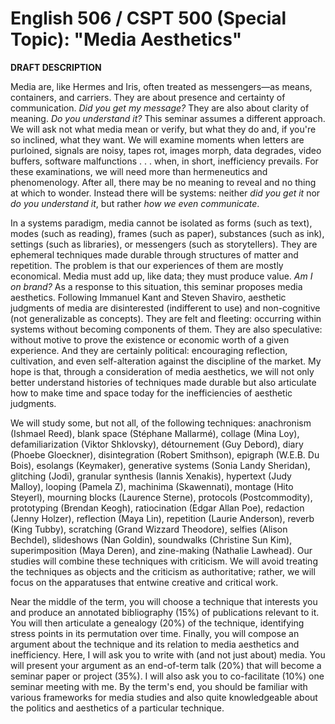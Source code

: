 # English 506 / CSPT 500 (Special Topic): "Media Aesthetics"

**DRAFT DESCRIPTION** 

Media are, like Hermes and Iris, often treated as messengers—as means, containers, and carriers. They are about presence and certainty of communication. *Did you get my message?* They are also about clarity of meaning. *Do you understand it?* This seminar assumes a different approach. We will ask not what media mean or verify, but what they do and, if you're so inclined, what they want. We will examine moments when letters are purloined, signals are noisy, tapes rot, images morph, data degrades, video buffers, software malfunctions . . . when, in short, inefficiency prevails. For these examinations, we will need more than hermeneutics and phenomenology. After all, there may be no meaning to reveal and no thing at which to wonder. Instead there will be systems: neither *did you get it* nor *do you understand it*, but rather *how we even communicate*. 

In a systems paradigm, media cannot be isolated as forms (such as text), modes (such as reading), frames (such as paper), substances (such as ink), settings (such as libraries), or messengers (such as storytellers). They are ephemeral techniques made durable through structures of matter and repetition. The problem is that our experiences of them are mostly economical. Media must add up, like data; they must produce value. *Am I on brand?* As a response to this situation, this seminar proposes media aesthetics. Following Immanuel Kant and Steven Shaviro, aesthetic judgments of media are disinterested (indifferent to use) and non-cognitive (not generalizable as concepts). They are felt and fleeting: occurring within systems without becoming components of them. They are also speculative: without motive to prove the existence or economic worth of a given experience. And they are certainly political: encouraging reflection, cultivation, and even self-alteration against the discipline of the market. My hope is that, through a consideration of media aesthetics, we will not only better understand histories of techniques made durable but also articulate how to make time and space today for the inefficiencies of aesthetic judgments. 

We will study some, but not all, of the following techniques: anachronism (Ishmael Reed), blank space (Stéphane Mallarmé), collage (Mina Loy), defamiliarization (Viktor Shklovsky), détournement (Guy Debord), diary (Phoebe Gloeckner), disintegration (Robert Smithson), epigraph (W.E.B. Du Bois), esolangs (Keymaker), generative systems (Sonia Landy Sheridan), glitching (Jodi), granular synthesis (Iannis Xenakis), hypertext (Judy Malloy), looping (Pamela Z), machinima (Skawennati), montage (Hito Steyerl), mourning blocks (Laurence Sterne), protocols (Postcommodity), prototyping (Brendan Keogh), ratiocination (Edgar Allan Poe), redaction (Jenny Holzer), reflection (Maya Lin), repetition (Laurie Anderson), reverb (King Tubby), scratching (Grand Wizzard Theodore), selfies (Alison Bechdel), slideshows (Nan Goldin), soundwalks (Christine Sun Kim), superimposition (Maya Deren), and zine-making (Nathalie Lawhead). Our studies will combine these techniques with criticism. We will avoid treating the techniques as objects and the criticism as authoritative; rather, we will focus on the apparatuses that entwine creative and critical work.

Near the middle of the term, you will choose a technique that interests you and produce an annotated bibliography (15%) of publications relevant to it. You will then articulate a genealogy (20%) of the technique, identifying stress points in its permutation over time. Finally, you will compose an argument about the technique and its relation to media aesthetics and inefficiency. Here, I will ask you to write with (and not just about) media. You will present your argument as an end-of-term talk (20%) that will become a seminar paper or project (35%). I will also ask you to co-facilitate (10%) one seminar meeting with me. By the term's end, you should be familiar with various frameworks for media studies and also quite knowledgeable about the politics and aesthetics of a particular technique.  
